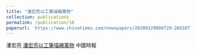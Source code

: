 ```yaml
---
title: "潘宏亮以工筆描繪萬物"
collection: publications
permalink: /publication/16
paperurl: 'https://www.chinatimes.com/newspapers/20200329000729-260107?chdtv'
---
```


潘宏亮	[潘宏亮以工筆描繪萬物](https://www.chinatimes.com/newspapers/20200329000729-260107?chdtv)
中國時報